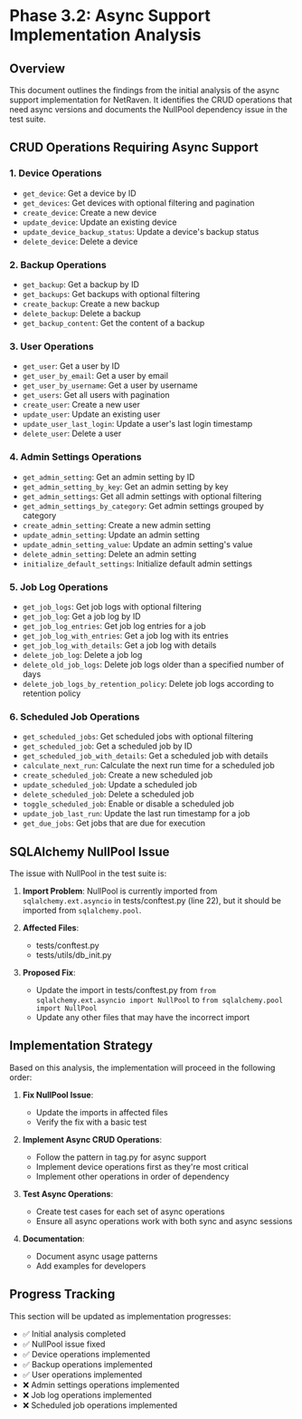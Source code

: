 # Phase 3.2: Async Support Implementation Analysis

## Overview

This document outlines the findings from the initial analysis of the async support implementation for NetRaven. It identifies the CRUD operations that need async versions and documents the NullPool dependency issue in the test suite.

## CRUD Operations Requiring Async Support

### 1. Device Operations
- `get_device`: Get a device by ID
- `get_devices`: Get devices with optional filtering and pagination
- `create_device`: Create a new device
- `update_device`: Update an existing device
- `update_device_backup_status`: Update a device's backup status
- `delete_device`: Delete a device

### 2. Backup Operations
- `get_backup`: Get a backup by ID
- `get_backups`: Get backups with optional filtering
- `create_backup`: Create a new backup
- `delete_backup`: Delete a backup
- `get_backup_content`: Get the content of a backup

### 3. User Operations
- `get_user`: Get a user by ID
- `get_user_by_email`: Get a user by email
- `get_user_by_username`: Get a user by username
- `get_users`: Get all users with pagination
- `create_user`: Create a new user
- `update_user`: Update an existing user
- `update_user_last_login`: Update a user's last login timestamp
- `delete_user`: Delete a user

### 4. Admin Settings Operations
- `get_admin_setting`: Get an admin setting by ID
- `get_admin_setting_by_key`: Get an admin setting by key
- `get_admin_settings`: Get all admin settings with optional filtering
- `get_admin_settings_by_category`: Get admin settings grouped by category
- `create_admin_setting`: Create a new admin setting
- `update_admin_setting`: Update an admin setting
- `update_admin_setting_value`: Update an admin setting's value
- `delete_admin_setting`: Delete an admin setting
- `initialize_default_settings`: Initialize default admin settings

### 5. Job Log Operations
- `get_job_logs`: Get job logs with optional filtering
- `get_job_log`: Get a job log by ID
- `get_job_log_entries`: Get job log entries for a job
- `get_job_log_with_entries`: Get a job log with its entries
- `get_job_log_with_details`: Get a job log with details
- `delete_job_log`: Delete a job log
- `delete_old_job_logs`: Delete job logs older than a specified number of days
- `delete_job_logs_by_retention_policy`: Delete job logs according to retention policy

### 6. Scheduled Job Operations
- `get_scheduled_jobs`: Get scheduled jobs with optional filtering
- `get_scheduled_job`: Get a scheduled job by ID
- `get_scheduled_job_with_details`: Get a scheduled job with details
- `calculate_next_run`: Calculate the next run time for a scheduled job
- `create_scheduled_job`: Create a new scheduled job
- `update_scheduled_job`: Update a scheduled job
- `delete_scheduled_job`: Delete a scheduled job
- `toggle_scheduled_job`: Enable or disable a scheduled job
- `update_job_last_run`: Update the last run timestamp for a job
- `get_due_jobs`: Get jobs that are due for execution

## SQLAlchemy NullPool Issue

The issue with NullPool in the test suite is:

1. **Import Problem**: NullPool is currently imported from `sqlalchemy.ext.asyncio` in tests/conftest.py (line 22), but it should be imported from `sqlalchemy.pool`.

2. **Affected Files**:
   - tests/conftest.py
   - tests/utils/db_init.py

3. **Proposed Fix**:
   - Update the import in tests/conftest.py from `from sqlalchemy.ext.asyncio import NullPool` to `from sqlalchemy.pool import NullPool`
   - Update any other files that may have the incorrect import

## Implementation Strategy

Based on this analysis, the implementation will proceed in the following order:

1. **Fix NullPool Issue**:
   - Update the imports in affected files
   - Verify the fix with a basic test

2. **Implement Async CRUD Operations**:
   - Follow the pattern in tag.py for async support
   - Implement device operations first as they're most critical
   - Implement other operations in order of dependency

3. **Test Async Operations**:
   - Create test cases for each set of async operations
   - Ensure all async operations work with both sync and async sessions

4. **Documentation**:
   - Document async usage patterns
   - Add examples for developers

## Progress Tracking

This section will be updated as implementation progresses:

- ✅ Initial analysis completed
- ✅ NullPool issue fixed
- ✅ Device operations implemented
- ✅ Backup operations implemented
- ✅ User operations implemented
- ❌ Admin settings operations implemented
- ❌ Job log operations implemented
- ❌ Scheduled job operations implemented 